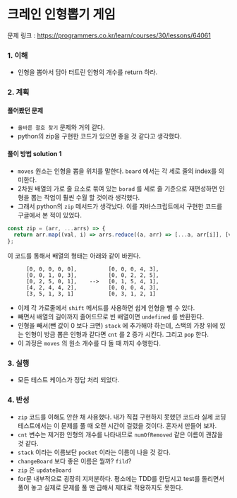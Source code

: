 # 크레인 인형뽑기 게임

문제 링크 : https://programmers.co.kr/learn/courses/30/lessons/64061

### 1. 이해

- 인형을 뽑아서 담아 터트린 인형의 개수를 return 하라.

### 2. 계획

#### 풀어봤던 문제

- `올바른 괄호 찾기` 문제와 거의 같다.
- python의 zip을 구현한 코드가 있으면 좋을 것 같다고 생각했다.

#### 풀이 방법 solution 1

- `moves` 원소는 인형을 뽑을 위치를 말한다. `board` 에서는 각 세로 줄의 index를 의미한다.
- 2차원 배열의 가로 줄 요소로 묶여 있는 `borad` 를 세로 줄 기준으로 재편성하면 인형을 뽑는 작업이 훨씬 수월 할 것이라 생각했다.
- 그래서 python의 `zip` 메서드가 생각났다. 이를 자바스크립트에서 구현한 코드를 구글에서 본 적이 있었다.

```javascript
const zip = (arr, ...arrs) => {
  return arr.map((val, i) => arrs.reduce((a, arr) => [...a, arr[i]], [val]));
};
```

이 코드를 통해서 배열의 형태는 아래와 같이 바뀐다.

```
      [0, 0, 0, 0, 0],          [0, 0, 0, 4, 3],
      [0, 0, 1, 0, 3],          [0, 0, 2, 2, 5],
      [0, 2, 5, 0, 1],    -->   [0, 1, 5, 4, 1],
      [4, 2, 4, 4, 2],          [0, 0, 0, 4, 3],
      [3, 5, 1, 3, 1]           [0, 3, 1, 2, 1]
```

- 이제 각 가로줄에서 `shift` 메서드를 사용하면 쉽게 인형을 뺄 수 있다.
- 빼면서 배열의 길이까지 줄어드므로 빈 배열이면 `undefined` 를 반환한다.
- 인형을 빼서(뺀 값이 0 보다 크면) `stack` 에 추가해야 하는데, 스택의 가장 위에 있는 인형이 방금 뽑은 인형과 같다면 `cnt` 를 2 증가 시킨다. 그리고 `pop` 한다.
- 이 과정은 `moves` 의 원소 개수를 다 돌 때 까지 수행한다.

### 3. 실행

- 모든 테스트 케이스가 정답 처리 되었다.

### 4. 반성

- `zip` 코드를 이해도 안한 채 사용했다. 내가 직접 구현하지 못했던 코드라 실제 코딩테스트에서는 이 문제를 풀 때 오랜 시간이 걸렸을 것이다. 혼자서 만들어 보자.
- `cnt` 변수는 제거한 인형의 개수를 나타내므로 `numOfRemoved` 같은 이름이 괜찮을 것 같다.
- `stack` 이라는 이름보단 `pocket` 이라는 이름이 나을 것 같다.
- `changeBoard` 보다 좋은 이름은 뭘까? `fild`?
- `zip` 은 `updateBoard`
- for문 내부적으로 굉장히 지저분하다. 평소에는 TDD를 한답시고 test를 돌리면서 풀어 놓고 실제로 문제를 풀 땐 급해서 제대로 적용하지도 못한다.
